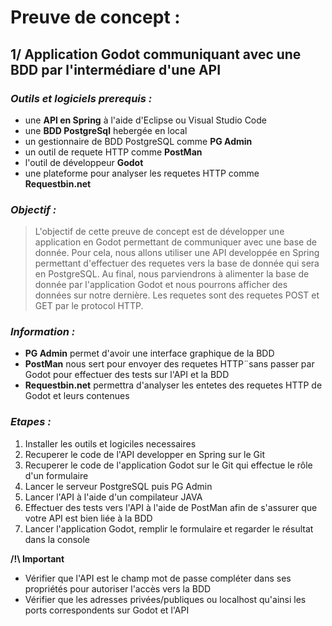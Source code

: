 # Preuve de concept :

## 1/ Application Godot communiquant avec une BDD par l'intermédiare d'une API

### *Outils et logiciels prerequis :*
- une **API en Spring** à l'aide d'Eclipse ou Visual Studio Code
- une **BDD PostgreSql** hebergée en local
- un gestionnaire de BDD PostgreSQL comme **PG Admin**
- un outil de requete HTTP comme **PostMan**
- l'outil de développeur **Godot**
- une plateforme pour analyser les requetes HTTP comme **Requestbin.net**

### *Objectif :*
> L'objectif de cette preuve de concept est de développer une application en Godot permettant de communiquer avec une base de donnée. Pour cela, nous allons utiliser une API developpée en Spring permettant d'effectuer des requetes vers la base de donnée qui sera en PostgreSQL. Au final, nous parviendrons à alimenter la base de donnée par l'application Godot et nous pourrons afficher des données sur notre dernière. Les requetes sont des requetes POST et GET par le protocol HTTP.

### *Information :*
- **PG Admin** permet d'avoir une interface graphique de la BDD
- **PostMan** nous sert pour envoyer des requetes HTTP¨sans passer par Godot pour effectuer des tests sur l'API et la BDD
- **Requestbin.net** permettra d'analyser les entetes des requetes HTTP de Godot et leurs contenues

### *Etapes :*

1. Installer les outils et logiciles necessaires
2. Recuperer le code de l'API developper en Spring sur le Git
3. Recuperer le code de l'application Godot sur le Git qui effectue le rôle d'un formulaire
4. Lancer le serveur PostgreSQL puis PG Admin
5. Lancer l'API à l'aide d'un compilateur JAVA
6. Effectuer des tests vers l'API à l'aide de PostMan afin de s'assurer que votre API est bien liée à la BDD
7. Lancer l'application Godot, remplir le formulaire et regarder le résultat dans la console

**/!\ Important**
* Vérifier que l'API est le champ mot de passe compléter dans ses propriétés pour autoriser l'accès vers la BDD
* Vérifier que les adresses privées/publiques ou localhost qu'ainsi les ports correspondents sur Godot et l'API
